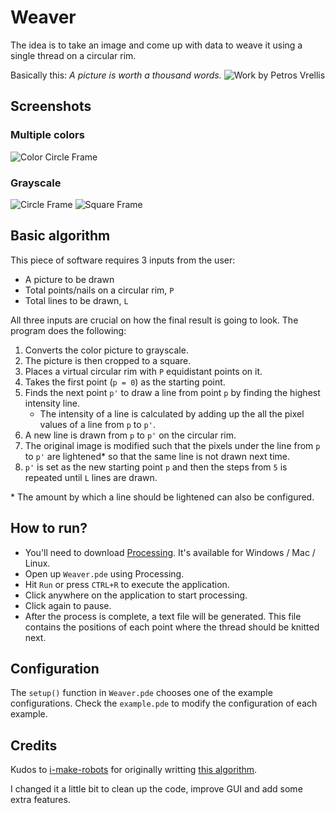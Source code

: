 # Weaver
The idea is to take an image and come up with data to weave it using a single thread on a circular rim.

Basically this: *A picture is worth a thousand words.*
![Work by Petros Vrellis](https://user-images.githubusercontent.com/14050128/65774967-b74a9200-e158-11e9-8949-f77d1162b44e.png)

## Screenshots
### Multiple colors
![Color Circle Frame](https://user-images.githubusercontent.com/14050128/65891086-69829380-e3bd-11e9-9364-e8dadb31fef2.png)

### Grayscale
![Circle Frame](https://user-images.githubusercontent.com/14050128/65774788-663a9e00-e158-11e9-9f45-405036d38be7.png)
![Square Frame](https://user-images.githubusercontent.com/14050128/65774834-7ce0f500-e158-11e9-941d-2204f92e5e52.png)

## Basic algorithm
This piece of software requires 3 inputs from the user:
- A picture to be drawn
- Total points/nails on a circular rim, `P`
- Total lines to be drawn, `L`

All three inputs are crucial on how the final result is going to look. The program does the following:
1. Converts the color picture to grayscale.
2. The picture is then cropped to a square.
3. Places a virtual circular rim with `P` equidistant points on it.
4. Takes the first point (`p = 0`) as the starting point.
5. Finds the next point `p'` to draw a line from point `p` by finding the highest intensity line.
   - The intensity of a line is calculated by adding up the all the pixel values of a line from `p` to `p'`.
6. A new line is drawn from `p` to `p'` on the circular rim.
7. The original image is modified such that the pixels under the line from `p` to `p'` are lightened* so that the same line is not drawn next time.
8. `p'` is set as the new starting point `p` and then the steps from `5` is repeated until `L` lines are drawn.

\* The amount by which a line should be lightened can also be configured.

## How to run?
- You'll need to download [Processing](https://processing.org/download/). It's available for Windows / Mac / Linux.
- Open up `Weaver.pde` using Processing.
- Hit `Run` or press `CTRL+R` to execute the application.
- Click anywhere on the application to start processing.
- Click again to pause.
- After the process is complete, a text file will be generated. This file contains the positions of each point where the thread should be knitted next.

## Configuration
The `setup()` function in `Weaver.pde` chooses one of the example configurations. Check the `example.pde` to modify the configuration of each example.

## Credits
Kudos to [i-make-robots](https://github.com/i-make-robots/) for originally writting [this algorithm](https://github.com/i-make-robots/weaving_algorithm).

I changed it a little bit to clean up the code, improve GUI and add some extra features.
